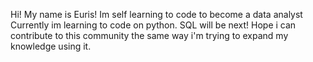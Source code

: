 Hi! My name is Euris!
Im self learning to code to become a data analyst
Currently im learning to code on python. SQL will be next!
Hope i can contribute to this community the same way i'm trying to expand my knowledge using it.
